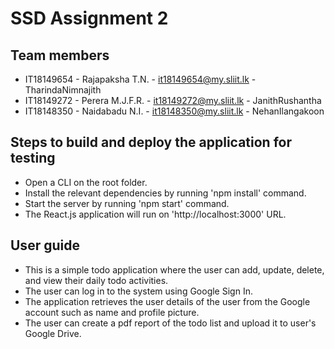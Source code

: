 # SSD Assignment 2

## Team members

* IT18149654 - Rajapaksha T.N. - it18149654@my.sliit.lk - TharindaNimnajith
* IT18149272 - Perera M.J.F.R. - it18149272@my.sliit.lk - JanithRushantha
* IT18148350 - Naidabadu N.I. - it18148350@my.sliit.lk - NehanIlangakoon

## Steps to build and deploy the application for testing

* Open a CLI on the root folder.
* Install the relevant dependencies by running 'npm install' command.
* Start the server by running 'npm start' command.
* The React.js application will run on 'http://localhost:3000' URL.

## User guide

* This is a simple todo application where the user can add, update, delete, and view their daily todo activities.
* The user can log in to the system using Google Sign In.
* The application retrieves the user details of the user from the Google account such as name and profile picture.
* The user can create a pdf report of the todo list and upload it to user's Google Drive.
